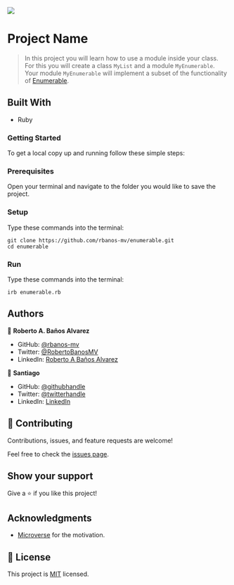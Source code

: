 ![](https://img.shields.io/badge/Microverse-blueviolet)

# Project Name

> In this project you will learn how to use a module inside your class. For this you will create a class `MyList` and a module `MyEnumerable`. Your module `MyEnumerable` will implement a subset of the functionality of [Enumerable](https://ruby-doc.org/core-3.0.0/Enumerable.html).


## Built With

- Ruby

### Getting Started

To get a local copy up and running follow these simple steps:

### Prerequisites

Open your terminal and navigate to the folder you would like to save the project.

### Setup

Type these commands into the terminal:

```
git clone https://github.com/rbanos-mv/enumerable.git
cd enumerable
```

### Run

Type these commands into the terminal:

```
irb enumerable.rb
```

## Authors

👤 **Roberto A. Baños Alvarez**

- GitHub: [@rbanos-mv](https://github.com/rbanos-mv)
- Twitter: [@RobertoBanosMV](https://twitter.com/RobertoBanosMV)
- LinkedIn: [Roberto A Baños Alvarez](https://linkedin.com/in/roberto-a-baños-alvarez-500766234)


👤 **Santiago**

- GitHub: [@githubhandle](https://github.com/Santiago220991)
- Twitter: [@twitterhandle](https://twitter.com/SanCardenas10)
- LinkedIn: [LinkedIn](https://www.linkedin.com/in/alexandersantiagocardenas/)

## 🤝 Contributing

Contributions, issues, and feature requests are welcome!

Feel free to check the [issues page](../../issues/).

## Show your support

Give a ⭐️ if you like this project!

## Acknowledgments

- [Microverse](https://www.microverse.org/) for the motivation.

## 📝 License

This project is [MIT](./MIT.md) licensed.
